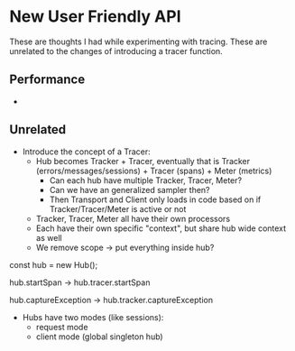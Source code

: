 # New User Friendly API

These are thoughts I had while experimenting with tracing. These are unrelated to the changes of introducing a tracer function.

## Performance

-

## Unrelated

- Introduce the concept of a Tracer:
  - Hub becomes Tracker + Tracer, eventually that is Tracker (errors/messages/sessions) + Tracer (spans) + Meter (metrics)
    - Can each hub have multiple Tracker, Tracer, Meter?
    - Can we have an generalized sampler then?
    - Then Transport and Client only loads in code based on if Tracker/Tracer/Meter is active or not
  - Tracker, Tracer, Meter all have their own processors
  - Each have their own specific "context", but share hub wide context as well
  - We remove scope -> put everything inside hub?

const hub = new Hub();

hub.startSpan -> hub.tracer.startSpan

hub.captureException -> hub.tracker.captureException

- Hubs have two modes (like sessions):
  - request mode
  - client mode (global singleton hub)
